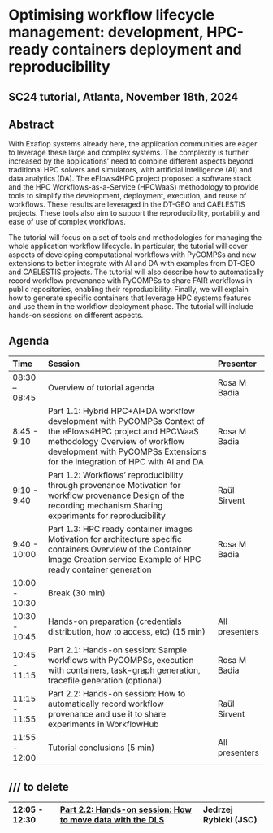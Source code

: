 # Optimising workflow lifecycle management: development, HPC-ready containers deployment and reproducibility 

## SC24 tutorial, Atlanta, November 18th, 2024

## Abstract

With Exaflop systems already here, the application communities are eager to leverage these large and complex systems. The complexity is further increased by the applications' need to combine different aspects beyond traditional HPC solvers and simulators, with artificial intelligence (AI) and data analytics (DA). The eFlows4HPC project proposed a software stack and the HPC Workflows-as-a-Service (HPCWaaS) methodology to provide tools to simplify the development, deployment, execution, and reuse of workflows. These results are leveraged in the DT-GEO and CAELESTIS projects. These tools also aim to support the reproducibility, portability and ease of use of complex workflows. 

The tutorial will focus on a set of tools and methodologies for managing the whole application workflow lifecycle. In particular, the tutorial will cover aspects of developing computational workflows with PyCOMPSs and new extensions to better integrate with AI and DA with examples from DT-GEO and CAELESTIS projects. The tutorial will also describe how to automatically record workflow provenance with PyCOMPSs to share FAIR workflows in public repositories, enabling their reproducibility. Finally, we will explain how to generate specific containers that leverage HPC systems features and use them in the workflow deployment phase. The tutorial will include hands-on sessions on different aspects.

## Agenda

| Time | Session | Presenter |
| :---- | :---- | :---- |
| 08:30 – 08:45 | Overview of tutorial agenda  | Rosa M Badia  |
| 8:45 \- 9:10  | Part 1.1: Hybrid HPC+AI+DA workflow development with PyCOMPSs Context of the eFlows4HPC project and HPCWaaS methodology Overview of workflow development with PyCOMPSs Extensions for the integration of HPC with AI and DA  | Rosa M Badia |
| 9:10 \- 9:40 | Part 1.2: Workflows’ reproducibility through provenance   Motivation for workflow provenance Design of the recording mechanism Sharing experiments for reproducibility | Raül Sirvent |
| 9:40 \- 10:00 | Part 1.3: HPC ready container images  Motivation for architecture specific containers  Overview of the Container Image Creation service  Example of HPC ready container generation  | Rosa M Badia  |
| 10:00 \- 10:30 | Break (30 min)  |  |
| 10:30 \- 10:45 | Hands-on preparation (credentials distribution, how to access, etc) (15 min) | All presenters |
| 10:45 \- 11:15 | Part 2.1: Hands-on session: Sample workflows with PyCOMPSs, execution with containers, task-graph generation, tracefile generation (optional) | Rosa M Badia |
| 11:15 \- 11:55 | Part 2.2: Hands-on session: How to automatically record workflow provenance and use it to share experiments in WorkflowHub  | Raül Sirvent |
| 11:55 \- 12:00 | Tutorial conclusions (5 min) | All presenters  |

## /// to delete 

| 12:05 \- 12:30 | [Part 2.2: Hands-on session: How to move data with the DLS](http://hands-on/dls)  | Jedrzej Rybicki (JSC) |
| :---- | :---- | :---- |


